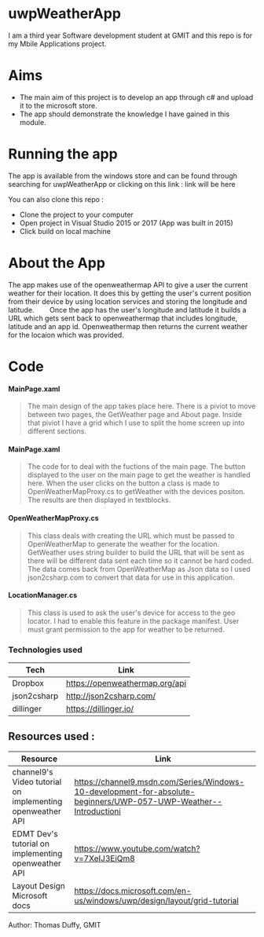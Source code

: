 # uwpWeatherApp

I am a third year Software development student at GMIT and this repo is for my Mbile Applications project.

# Aims

  - The main aim of this project is to develop an app through c# and upload it to the microsoft store. 
  - The app should demonstrate the knowledge I have gained in this module.

# Running the app

The app is available from the windows store and can be found through searching for uwpWeatherApp or clicking on this link : link will be here

You can also clone this repo :
  - Clone the project to your computer
  - Open project in Visual Studio 2015 or 2017 (App was built in 2015)
  - Click build on local machine
# About the App 
The app makes use of the openweathermap API to give a user the current weather for their location. It does this by getting the user's current position from their device by using location services and storing the longitude and latitude. 
&nbsp;&nbsp;&nbsp;&nbsp;&nbsp;&nbsp; Once the app has the user's longitude and latitude it builds a URL which gets sent back to openweathermap that includes longitude, latitude and an app id. Openweathermap then returns the current weather for the locaion which was provided.

# Code

#### MainPage.xaml 

> The main design of the app takes place here. There is a piviot to move between two pages, the GetWeather page and About page.
>Inside that piviot I have a grid which I use to split the home screen up into different sections.

#### MainPage.xaml

> The code for to deal with the fuctions of the main page. The button displayed to the user on the main page to get the weather is handled here. When the user clicks on the button a class is made to OpenWeatherMapProxy.cs to getWeather with the devices positon. The results are then displayed in textblocks.

#### OpenWeatherMapProxy.cs

>This class deals with creating the URL which must be passed to OpenWeatherMap to generate the weather for the location.
>GetWeather uses string builder to build the URL that will be sent as there will be different data sent each time so it cannot be hard coded.
> The data comes back from OpenWeatherMap as Json data so I used json2csharp.com to convert that data for use in this application. 


#### LocationManager.cs
> This class is used to ask the user's device for access to the geo locator.
> I had to enable this feature in the package manifest.
> User must grant permission to the app for weather to be returned.



### Technologies used

| Tech | Link |
| ------ | ------ |
| Dropbox | https://openweathermap.org/api |
| json2csharp | http://json2csharp.com/ |
| dillinger | https://dillinger.io/ |

## Resources used :
| Resource | Link |
| ------ | ------ |
| channel9's Video tutorial on implementing openweather API | https://channel9.msdn.com/Series/Windows-10-development-for-absolute-beginners/UWP-057-UWP-Weather--Introductioni |
| EDMT Dev's tutorial on implementing openweather API |https://www.youtube.com/watch?v=7XeIJ3EiQm8|
|Layout Design Microsoft docs | https://docs.microsoft.com/en-us/windows/uwp/design/layout/grid-tutorial|

  
Author: Thomas Duffy, GMIT
